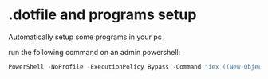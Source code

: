 # .dotfile and programs setup

Automatically setup some programs in your pc

run the following command on an admin powershell:

```powershell
PowerShell -NoProfile -ExecutionPolicy Bypass -Command "iex ((New-Object System.Net.WebClient).DownloadString('https://raw.githubusercontent.com/ArthurMartelli/.dotfiles/main/main.ps1'))"
```
